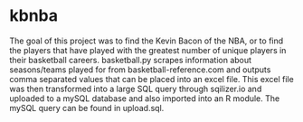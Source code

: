 # kbnba
The goal of this project was to find the Kevin Bacon of the NBA, or to find the players that have played with the greatest number of unique players in their basketball careers. basketball.py scrapes information about seasons/teams played for from basketball-reference.com and outputs comma separated values that can be placed into an excel file. This excel file was then transformed into a large SQL query through sqilizer.io and uploaded to a mySQL database and also imported into an R module. The mySQL query can be found in upload.sql.
